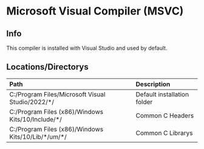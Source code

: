 # Microsoft Visual Compiler (MSVC)
## Info
This compiler is installed with Visual Studio and used by default.

## Locations/Directorys
|Path| Description|
|:-|:-|
|C:/Program Files/Microsoft Visual Studio/2022/\*/|Default installation folder|
|C:/Program Files (x86)/Windows Kits/10/Include/\*/|Common C Headers|
|C:/Program Files (x86)/Windows Kits/10/Lib/\*/um/\*/|Common C Librarys|
